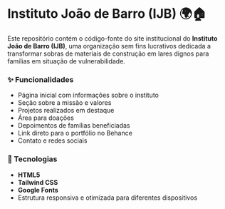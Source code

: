 # Instituto João de Barro (IJB) 🌍🏠

Este repositório contém o código-fonte do site institucional do **Instituto João de Barro (IJB)**, uma organização sem fins lucrativos dedicada a transformar sobras de materiais de construção em lares dignos para famílias em situação de vulnerabilidade.

### ✨ Funcionalidades
- Página inicial com informações sobre o instituto
- Seção sobre a missão e valores
- Projetos realizados em destaque
- Área para doações
- Depoimentos de famílias beneficiadas
- Link direto para o portfólio no Behance
- Contato e redes sociais

### 🚀 Tecnologias
- **HTML5**
- **Tailwind CSS**
- **Google Fonts**
- Estrutura responsiva e otimizada para diferentes dispositivos
